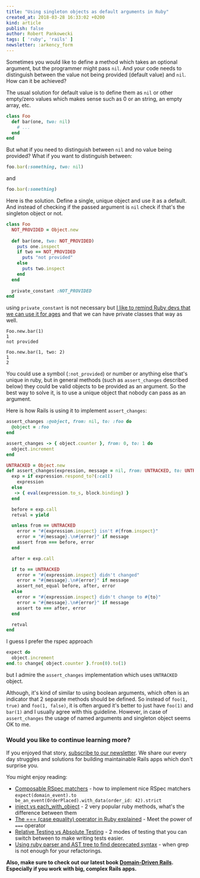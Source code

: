 ```yaml
---
title: "Using singleton objects as default arguments in Ruby"
created_at: 2018-03-28 16:33:02 +0200
kind: article
publish: false
author: Robert Pankowecki
tags: [ 'ruby', 'rails' ]
newsletter: :arkency_form
---
```


Sometimes you would like to define a method which takes an optional argument, but the programmer might pass `nil`. And your code needs to distinguish between the value not being provided (default value) and `nil`. How can it be achieved?

<!-- more -->

The usual solution for default value is to define them as `nil` or other empty/zero values which makes sense such as 0 or an string, an empty array, etc. 

```ruby
class Foo
  def bar(one, two: nil)
    # ...
  end
end
```

But what if you need to distinguish between `nil` and no value being provided? What if you want to distinguish between:

```ruby
foo.bar(:something, two: nil)
```

and

```ruby
foo.bar(:something)
```

Here is the solution. Define a single, unique object and use it as a default. And instead of checking if the passed argument is `nil` check if that's the singleton object or not.

```ruby
class Foo
  NOT_PROVIDED = Object.new
  
  def bar(one, two: NOT_PROVIDED)
    puts one.inspect
    if two == NOT_PROVIDED
      puts "not provided"
    else
      puts two.inspect
    end
  end
  
  private_constant :NOT_PROVIDED
end
```

using `private_constant` is not necessary but [I like to remind Ruby devs that we can use it for ages](https://blog.arkency.com/2016/02/private-classes-in-ruby/) and that we can have private classes that way as well. 

```
Foo.new.bar(1)
1
not provided

Foo.new.bar(1, two: 2)
1
2
```

You could use a symbol (`:not_provided`) or number or anything else that's unique in ruby, but in general methods (such as `assert_changes` described below) they could be valid objects to be provided as an argument. So the best way to solve it, is to use a unique object that nobody can pass as an argument. 

Here is how Rails is using it to implement `assert_changes`:

```ruby
assert_changes :@object, from: nil, to: :foo do
  @object = :foo
end

assert_changes -> { object.counter }, from: 0, to: 1 do
  object.increment
end
```

```ruby
UNTRACKED = Object.new
def assert_changes(expression, message = nil, from: UNTRACKED, to: UNTRACKED, &block)
  exp = if expression.respond_to?(:call)
    expression
  else
   -> { eval(expression.to_s, block.binding) }
  end

  before = exp.call
  retval = yield

  unless from == UNTRACKED
    error = "#{expression.inspect} isn't #{from.inspect}"
    error = "#{message}.\n#{error}" if message
    assert from === before, error
  end

  after = exp.call

  if to == UNTRACKED
    error = "#{expression.inspect} didn't changed"
    error = "#{message}.\n#{error}" if message
    assert_not_equal before, after, error
  else
    error = "#{expression.inspect} didn't change to #{to}"
    error = "#{message}.\n#{error}" if message
    assert to === after, error
  end

  retval
end
```

I guess I prefer the rspec approach

```ruby
expect do
  object.increment
end.to change{ object.counter }.from(0).to(1)
```

but I admire the `assert_changes` implementation which uses `UNTRACKED` object.

Although, it's kind of similar to using boolean arguments, which often is an indicator that 2 separate methods should be defined. So instead of `foo(1, true)` and `foo(1, false)`, it is often argued it's better to just have `foo(1)` and `bar(1)` and I usually agree with this guideline. However, in case of `assert_changes` the usage of named arguments and singleton object seems OK to me.

### Would you like to continue learning more?

If you enjoyed that story, [subscribe to our newsletter](http://arkency.com/newsletter). We share our every day struggles and solutions for building maintainable Rails apps which don't surprise you.

You might enjoy reading:

* [Composable RSpec matchers](/composable-rspec-matchers/) - how to implement nice RSpec matchers `expect(domain_event).to be_an_event(OrderPlaced).with_data(order_id: 42).strict`
* [inject vs each_with_object](/inject-vs-each-with-object/) - 2 very popular ruby methods, what's the difference between them
* [The === (case equality) operator in Ruby explained](/the-equals-equals-equals-case-equality-operator-in-ruby/) - Meet the power of `===` operator
* [Relative Testing vs Absolute Testing](/relative-testing-vs-absolute-testing/) - 2 modes of testing that you can switch between to make writing tests easier.
* [Using ruby parser and AST tree to find deprecated syntax](/using-ruby-parser-and-ast-tree-to-find-deprecated-syntax/) - when grep is not enough for your refactorings.


**Also, make sure to check out our latest book [Domain-Driven Rails](/domain-driven-rails/). Especially if you work with big, complex Rails apps.**
